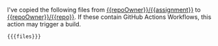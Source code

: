 I've copied the following files from [{{repoOwner}}/{{assignment}}](/{{repoOwner}}/{{assignment}}) to [{{repoOwner}}/{{repo}}](/{{repoOwner}}/{{repo}}). If these contain GitHub Actions Workflows, this action may trigger a build.

```
{{{files}}}
```
